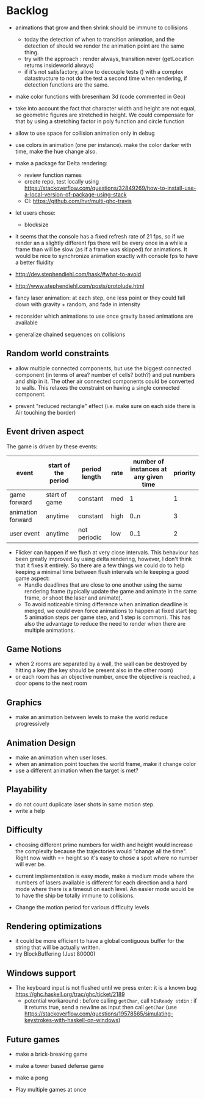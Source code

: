 
# Backlog

- animations that grow and then shrink should be immune to collisions
  - today the detection of when to transition animation, and the detection of should we render
  the animation point are the same thing.
  - try with the approach : render always, transition never (getLocation returns insideworld always)
  - if it's not satisfactory, allow to decouple tests () with a complex datastructure to not
  do the test a second time when rendering, if detection functions are the same.

- make color functions with bresenham 3d (code commented in Geo)

- take into account the fact that character width and height are not equal,
so geometric figures are stretched in height. We could compensate for that by using
a stretching factor in poly function and circle function

- allow to use space for collision animation only in debug

- use colors in animation (one per instance). make the color darker with time, make the hue change also.

- make a package for Delta rendering:
  - review function names
  - create repo, test locally using https://stackoverflow.com/questions/32849269/how-to-install-use-a-local-version-of-package-using-stack
  - CI: https://github.com/hvr/multi-ghc-travis

- let users chose:
  - blocksize

- it seems that the console has a fixed refresh rate of 21 fps, so if we render an a slightly different fps
there will be every once in a while a frame than will be slow (as if a frame was skipped) for animations.
It would be nice to synchronize animation exactly with console fps to have a better fluidity

- http://dev.stephendiehl.com/hask/#what-to-avoid

- http://www.stephendiehl.com/posts/protolude.html

- fancy laser animation: at each step, one less point or they could fall down with gravity + random, and fade in intensity

- reconsider which animations to use once gravity based animations are available
- generalize chained sequences on collisions

## Random world constraints

- allow multiple connected components, but use the biggest connected component
(in terms of area? number of cells? both?) and put numbers and ship in it.
The other air connected components could be converted to walls.
This relaxes the constraint on having a single connected component.

- prevent "reduced rectangle" effect (i.e. make sure on each side there is Air touching the border)

## Event driven aspect
The game is driven by these events:

|event            |start of the period|period length|rate|number of instances at any given time|priority|
|-----------------|-------------------|-------------|----|-------------------------------------|--------|
|game forward     |start of game      |constant     |med |1                                    |1       |
|animation forward|anytime            |constant     |high|0..n                                 |3       |
|user event       |anytime            |not periodic |low |0..1                                 |2       |

- Flicker can happen if we flush at very close intervals. This behaviour has been greatly improved
by using delta rendering, however, I don't think that it fixes it entirely. So there are a few
things we could do to help keeping a minimal time between flush intervals while keeping a good
game aspect:
  - Handle deadlines that are close to one another using the same rendering frame (typically update
the game and animate in the same frame, or shoot the laser and animate).
  - To avoid noticeable timing difference when animation deadline is merged, we could even force animations
to happen at fixed start (eg 5 animation steps per game step, and 1 step is common). This has also
the advantage to reduce the need to render when there are multiple animations.

## Game Notions
- when 2 rooms are separated by a wall, the wall can be destroyed by
hitting a key (the key should be present also in the other room)
- or each room has an objective number, once the objective is reached, a door opens to the next room

## Graphics
- make an animation between levels to make the world reduce progressively

## Animation Design
- make an animation when user loses.
- when an animation point touches the world frame, make it change color
- use a different animation when the target is met?

## Playability
- do not count duplicate laser shots in same motion step.
- write a help

## Difficulty
- choosing different prime numbers for width and height would increase the complexity
because the trajectories would "change all the time". Right now width == height so it's easy to chose
a spot where no number will ever be.
- current implementation is easy mode, make a medium mode where the
numbers of lasers available is different for each direction
and a hard mode where there is a timeout on each level.
An easier mode would be to have the ship be totally immune to collisions.

- Change the motion period for various difficulty levels

## Rendering optimizations
- it could be more efficient to have a global contiguous buffer for the string that will be actually written.
- try BlockBuffering (Just 80000)

## Windows support

- The keyboard input is not flushed until we press enter: it is a known bug
    https://ghc.haskell.org/trac/ghc/ticket/2189
  - potential workaround :
  before calling `getChar`, call `hIsReady stdin` : if it returns true,
    send a newline as input then call `getChar` (use https://stackoverflow.com/questions/19578565/simulating-keystrokes-with-haskell-on-windows)

## Future games
- make a brick-breaking game
- make a tower based defense game
- make a pong

- Play multiple games at once
